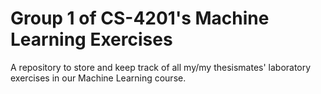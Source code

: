 # Group 1 of CS-4201's Machine Learning Exercises
A repository to store and keep track of all my/my thesismates' laboratory exercises in our Machine Learning course.

